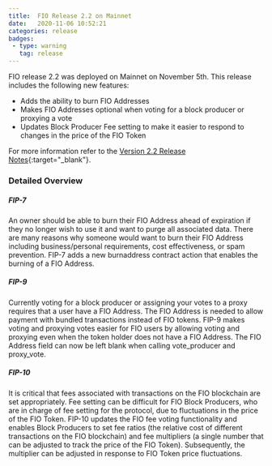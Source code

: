 ```yaml
---
title:  FIO Release 2.2 on Mainnet
date:   2020-11-06 10:52:21
categories: release
badges:
 - type: warning
   tag: release
---
```


FIO release 2.2 was deployed on Mainnet on November 5th. This release includes the following new features:

* Adds the ability to burn FIO Addresses
* Makes FIO Addresses optional when voting for a block producer or proxying a vote
* Updates Block Producer Fee setting to make it easier to respond to changes in the price of the FIO Token

<!--more-->

For more information refer to the [Version 2.2 Release Notes](https://github.com/fioprotocol/fio.contracts/releases/tag/v2.2.2){:target="_blank"}.

### Detailed Overview

##### FIP-7

An owner should be able to burn their FIO Address ahead of expiration if they no longer wish to use it and want to purge all associated data. There are many reasons why someone would want to burn their FIO Address including business/personal requirements, cost effectiveness, or spam prevention. FIP-7 adds a new burnaddress contract action that enables the burning of a FIO Address.

##### FIP-9

Currently voting for a block producer or assigning your votes to a proxy requires that a user have a FIO Address. The FIO Address is needed to allow payment with bundled transactions instead of FIO tokens. FIP-9 makes voting and proxying votes easier for FIO users by allowing voting and proxying even when the token holder does not have a FIO Address. The FIO Address field can now be left blank when calling vote_producer and proxy_vote.

##### FIP-10

It is critical that fees associated with transactions on the FIO blockchain are set appropriately. Fee setting can be difficult for FIO Block Producers, who are in charge of fee setting for the protocol, due to fluctuations in the price of the FIO Token. FIP-10 updates the FIO fee voting functionality and enables Block Producers to set fee ratios (the relative cost of different transactions on the FIO blockchain) and fee multipliers (a single number that can be adjusted to track the price of the FIO Token). Subsequently, the multiplier can be adjusted in response to FIO Token price fluctuations.

